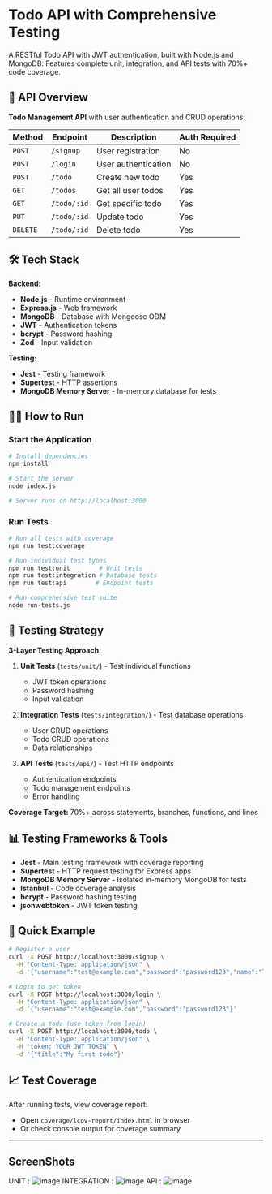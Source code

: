 # Todo API with Comprehensive Testing

A RESTful Todo API with JWT authentication, built with Node.js and MongoDB. Features complete unit, integration, and API tests with 70%+ code coverage.

## 🚀 API Overview

**Todo Management API** with user authentication and CRUD operations:

| Method | Endpoint | Description | Auth Required |
|--------|----------|-------------|---------------|
| `POST` | `/signup` | User registration | No |
| `POST` | `/login` | User authentication | No |
| `POST` | `/todo` | Create new todo | Yes |
| `GET` | `/todos` | Get all user todos | Yes |
| `GET` | `/todo/:id` | Get specific todo | Yes |
| `PUT` | `/todo/:id` | Update todo | Yes |
| `DELETE` | `/todo/:id` | Delete todo | Yes |

## 🛠 Tech Stack

**Backend:**
- **Node.js** - Runtime environment
- **Express.js** - Web framework
- **MongoDB** - Database with Mongoose ODM
- **JWT** - Authentication tokens
- **bcrypt** - Password hashing
- **Zod** - Input validation

**Testing:**
- **Jest** - Testing framework
- **Supertest** - HTTP assertions
- **MongoDB Memory Server** - In-memory database for tests

## 🏃‍♂️ How to Run

### Start the Application
```bash
# Install dependencies
npm install

# Start the server
node index.js

# Server runs on http://localhost:3000
```

### Run Tests
```bash
# Run all tests with coverage
npm run test:coverage

# Run individual test types
npm run test:unit        # Unit tests
npm run test:integration # Database tests  
npm run test:api        # Endpoint tests

# Run comprehensive test suite
node run-tests.js
```

## 🧪 Testing Strategy

**3-Layer Testing Approach:**

1. **Unit Tests** (`tests/unit/`) - Test individual functions
   - JWT token operations
   - Password hashing
   - Input validation

2. **Integration Tests** (`tests/integration/`) - Test database operations
   - User CRUD operations
   - Todo CRUD operations
   - Data relationships

3. **API Tests** (`tests/api/`) - Test HTTP endpoints
   - Authentication endpoints
   - Todo management endpoints
   - Error handling

**Coverage Target:** 70%+ across statements, branches, functions, and lines

## 📊 Testing Frameworks & Tools

- **Jest** - Main testing framework with coverage reporting
- **Supertest** - HTTP request testing for Express apps
- **MongoDB Memory Server** - Isolated in-memory MongoDB for tests
- **Istanbul** - Code coverage analysis
- **bcrypt** - Password hashing testing
- **jsonwebtoken** - JWT token testing

## 🔧 Quick Example

```bash
# Register a user
curl -X POST http://localhost:3000/signup \
  -H "Content-Type: application/json" \
  -d '{"username":"test@example.com","password":"password123","name":"Test User"}'

# Login to get token
curl -X POST http://localhost:3000/login \
  -H "Content-Type: application/json" \
  -d '{"username":"test@example.com","password":"password123"}'

# Create a todo (use token from login)
curl -X POST http://localhost:3000/todo \
  -H "Content-Type: application/json" \
  -H "token: YOUR_JWT_TOKEN" \
  -d '{"title":"My first todo"}'
```

## 📈 Test Coverage

After running tests, view coverage report:
- Open `coverage/lcov-report/index.html` in browser
- Or check console output for coverage summary

---
## ScreenShots
UNIT : 
![image](https://github.com/user-attachments/assets/7bbfef79-85ea-4548-b794-eee9506ee3fa)
INTEGRATION : 
![image](https://github.com/user-attachments/assets/9fe0cef0-1f95-4eaa-8330-6845517c9ff5)
API :
![image](https://github.com/user-attachments/assets/4cbebf07-f931-4988-a12d-fdb71341558e)






